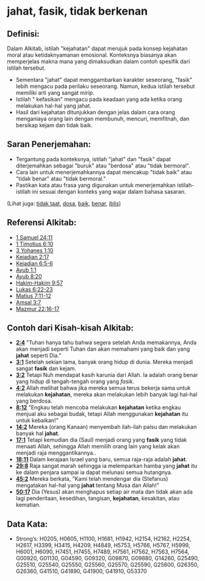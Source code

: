# jahat, fasik, tidak berkenan

## Definisi:

Dalam Alkitab, istilah "kejahatan" dapat merujuk pada konsep kejahatan moral atau ketidaknyamanan emosional. Konteksnya biasanya akan memperjelas makna mana yang dimaksudkan dalam contoh spesifik dari istilah tersebut.

* Sementara "jahat" dapat menggambarkan karakter seseorang, "fasik" lebih mengacu pada perilaku seseorang. Namun, kedua istilah tersebut memiliki arti yang sangat mirip.
* Istilah " kefasikan" mengacu pada keadaan yang ada ketika orang melakukan hal-hal yang jahat.
* Hasil dari kejahatan ditunjukkan dengan jelas dalam cara orang menganiaya orang lain dengan membunuh, mencuri, memfitnah, dan bersikap kejam dan tidak baik.

## Saran Penerjemahan:

* Tergantung pada konteksnya, istilah "jahat" dan "fasik" dapat diterjemahkan sebagai "buruk" atau "berdosa" atau "tidak bermoral".
* Cara lain untuk menerjemahkannya dapat mencakup "tidak baik" atau "tidak benar" atau "tidak bermoral."
* Pastikan kata atau frasa yang digunakan untuk menerjemahkan istilah-istilah ini sesuai dengan konteks yang wajar dalam bahasa sasaran.

(Lihat juga: [tidak taat](../other/disobey.md), [dosa](../kt/sin.md), [baik](../kt/good.md), [benar](../kt/righteous.md), [iblis](../kt/demon.md))

## Referensi Alkitab:

* [1 Samuel 24:11](rc://en/tn/help/1sa/24/11)
* [1 Timotius 6:10](rc://en/tn/help/1ti/06/10)
* [3 Yohanes 1:10](rc://en/tn/help/3jn/01/10)
* [Kejadian 2:17](rc://en/tn/help/gen/02/17)
* [Kejadian 6:5-6](rc://en/tn/help/gen/06/05)
* [Ayub 1:1](rc://en/tn/help/job/01/01)
* [Ayub 8:20](rc://en/tn/help/job/08/20)
* [Hakim-Hakim 9:57](rc://en/tn/help/jdg/09/57)
* [Lukas 6:22-23](rc://en/tn/help/luk/06/22)
* [Matius 7:11-12](rc://en/tn/help/mat/07/11)
* [Amsal 3:7](rc://en/tn/help/pro/03/07)
* [Mazmur 22:16-17](rc://en/tn/help/psa/022/016)

## Contoh dari Kisah-kisah Alkitab:

* __[2:4](rc://en/tn/help/obs/02/04)__ "Tuhan hanya tahu bahwa segera setelah Anda memakannya, Anda akan menjadi seperti Tuhan dan akan memahami yang baik dan yang __jahat__ seperti Dia."
* __[3:1](rc://en/tn/help/obs/03/01)__ Setelah sekian lama, banyak orang hidup di dunia. Mereka menjadi sangat __fasik__ dan kejam.
* __[3:2](rc://en/tn/help/obs/03/02)__ Tetapi Nuh mendapat kasih karunia dari Allah. Ia adalah orang benar yang hidup di tengah-tengah orang yang _fasik_.
* __[4:2](rc://en/tn/help/obs/04/02)__ Allah melihat bahwa jika mereka semua terus bekerja sama untuk melakukan __kejahatan__, mereka akan melakukan lebih banyak lagi hal-hal yang berdosa.
* __[8:12](rc://en/tn/help/obs/08/12)__ "Engkau telah mencoba melakukan __kejahatan__ ketika engkau menjual aku sebagai budak, tetapi Allah menggunakan __kejahatan__ itu untuk kebaikan!"
* __[14:2](rc://en/tn/help/obs/14/02)__ Mereka (orang Kanaan) menyembah ilah-ilah palsu dan melakukan banyak hal __jahat__.
* __[17:1](rc://en/tn/help/obs/17/01)__ Tetapi kemudian dia (Saul) menjadi orang yang __fasik__ yang tidak menaati Allah, sehingga Allah memilih orang lain yang kelak akan menjadi raja menggantikannya..
* __[18:11](rc://en/tn/help/obs/18/11)__ Dalam kerajaan Israel yang baru, semua raja-raja adalah __jahat__.
* __[29:8](rc://en/tn/help/obs/29/08)__ Raja sangat marah sehingga ia melemparkan hamba yang __jahat__ itu ke dalam penjara sampai ia dapat melunasi semua hutangnya.
* __[45:2](rc://en/tn/help/obs/45/02)__ Mereka berkata, "Kami telah mendengar dia (Stefanus) mengatakan hal-hal yang __jahat__ tentang Musa dan Allah!"
* __[50:17](rc://en/tn/help/obs/50/17)__ Dia (Yesus) akan menghapus setiap air mata dan tidak akan ada lagi penderitaan, kesedihan, tangisan, __kejahatan__, kesakitan, atau kematian.


## Data Kata:

* Strong’s: H0205, H0605, H1100, H1681, H1942, H2154, H2162, H2254, H2617, H3399, H3415, H4209, H4849, H5753, H5766, H5767, H5999, H6001, H6090, H7451, H7455, H7489, H7561, H7562, H7563, H7564, G00920, G01130, G04590, G09320, G09870, G09880, G14260, G25490, G25510, G25540, G25550, G25560, G25570, G25590, G25600, G26350, G26360, G41510, G41890, G41900, G41910, G53370

